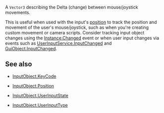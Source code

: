 A `Vector3` describing the Delta (change) between mouse/joystick movements.

This is useful when used with the input's [position](https://developer.roblox.com/api-reference/property/InputObject/Position) to track the position and movement of the user's mouse/joystick, such as when you're creating custom movement or camera scripts. Consider tracking input object changes using the [Instance.Changed](https://developer.roblox.com/api-reference/event/Instance/Changed) event or when user input changes via events such as [UserInputService.InputChanged](https://developer.roblox.com/api-reference/event/UserInputService/InputChanged) and [GuiObject.InputChanged](https://developer.roblox.com/api-reference/event/GuiObject/InputChanged).

## See also

 - [InputObject.KeyCode](https://developer.roblox.com/api-reference/property/InputObject/KeyCode)

 - [InputObject.Position](https://developer.roblox.com/api-reference/property/InputObject/Position)

 - [InputObject.UserInputState](https://developer.roblox.com/api-reference/property/InputObject/UserInputState)

 - [InputObject.UserInputType](https://developer.roblox.com/api-reference/property/InputObject/UserInputType)